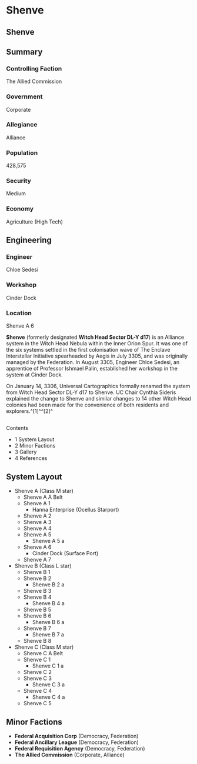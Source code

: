 # Shenve
## Shenve

		

## Summary

### Controlling Faction

The Allied Commission

### Government

Corporate

### Allegiance

Alliance

### Population

428,575

### Security

Medium

### Economy

Agriculture (High Tech)

## Engineering

### Engineer

Chloe Sedesi

### Workshop

Cinder Dock

### Location

Shenve A 6

**Shenve** (formerly designated **Witch Head Sector DL-Y d17**) is an Alliance system in the Witch Head Nebula within the Inner Orion Spur. It was one of the six systems settled in the first colonisation wave of The Enclave Interstellar Initiative spearheaded by Aegis in July 3305, and was originally managed by the Federation. In August 3305, Engineer Chloe Sedesi, an apprentice of Professor Ishmael Palin, established her workshop in the system at Cinder Dock.

On January 14, 3306, Universal Cartographics formally renamed the system from Witch Head Sector DL-Y d17 to Shenve. UC Chair Cynthia Sideris explained the change to Shenve and similar changes to 14 other Witch Head colonies had been made for the convenience of both residents and explorers.^[1]^^[2]^

## 

Contents

- 1 System Layout
- 2 Minor Factions
- 3 Gallery
- 4 References

## System Layout

- Shenve A (Class M star)
    - Shenve A A Belt
    - Shenve A 1
        - Hanna Enterprise (Ocellus Starport)
    - Shenve A 2
    - Shenve A 3
    - Shenve A 4
    - Shenve A 5
        - Shenve A 5 a
    - Shenve A 6
        - Cinder Dock (Surface Port)
    - Shenve A 7
- Shenve B (Class L star)
    - Shenve B 1
    - Shenve B 2
        - Shenve B 2 a
    - Shenve B 3
    - Shenve B 4
        - Shenve B 4 a
    - Shenve B 5
    - Shenve B 6
        - Shenve B 6 a
    - Shenve B 7
        - Shenve B 7 a
    - Shenve B 8
- Shenve C (Class M star)
    - Shenve C A Belt
    - Shenve C 1
        - Shenve C 1 a
    - Shenve C 2
    - Shenve C 3
        - Shenve C 3 a
    - Shenve C 4
        - Shenve C 4 a
    - Shenve C 5

## Minor Factions

- **Federal Acquisition Corp** (Democracy, Federation)
- **Federal Ancillary League** (Democracy, Federation)
- **Federal Requisition Agency** (Democracy, Federation)
- **The Allied Commission** (Corporate, Alliance)